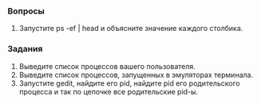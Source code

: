 ### Вопросы

1. Запустите ps -ef | head и объясните значение каждого столбика.

### Задания

1. Выведите список процессов вашего пользователя.
2. Выведите список процессов, запущенных в эмуляторах терминала.
3. Запустите gedit, найдите его pid, найдите pid его родительского процесса и так по цепочке все родительские pid-ы.
